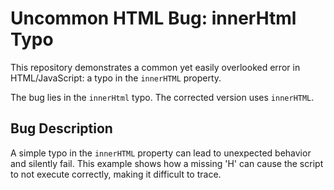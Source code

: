 # Uncommon HTML Bug: innerHtml Typo
This repository demonstrates a common yet easily overlooked error in HTML/JavaScript: a typo in the `innerHTML` property.

The bug lies in the `innerHtml` typo.  The corrected version uses `innerHTML`.

## Bug Description
A simple typo in the `innerHTML` property can lead to unexpected behavior and silently fail.  This example shows how a missing 'H' can cause the script to not execute correctly, making it difficult to trace.